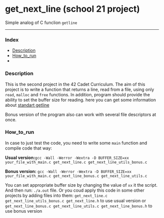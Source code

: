 # get_next_line (school 21 project)

Simple analog of C funclion ``getline``

---
### Index

* [Description](#Description)
* [How_to_run](#How_to_run)
* 

### Description

This is the second project in the 42 Cadet Curriculum. The aim of this project is to write a function that returns a line, read from a file, using only ``read``, ``malloc`` and ``free`` functions. In addition, program should provide the ability to set the buffer size for reading. here you can get some information about [standart getline](https://man7.org/linux/man-pages/man3/getline.3.html)

Bonus version of the program also can work with several file descriptors at once.

### How_to_run

In case to just test the code, you need to write some ``main`` function and compile code that way:

**Usual version:**``gcc -Wall -Werror -Wextra -D BUFFER_SIZE=xx your_file_with_main.c get_next_line.c get_next_line_utils_bonus.c``

**Bonus version:** ``gcc -Wall -Werror -Wextra -D BUFFER_SIZE=xx your_file_with_main.c get_next_line_bonus.c get_next_line_utils.c``

You can set appropriate buffer size by changing the value of ``xx`` it the script. And then run: ``./a.out`` file. Or you coud apply this code in some other projects by adding files into them: ``get_next_line.c get_next_line_utils_bonus.c get_next_line.h`` to use usual version or ``get_next_line_bonus.c get_next_line_utils.c get_next_line_bonus.h`` to use bonus version

